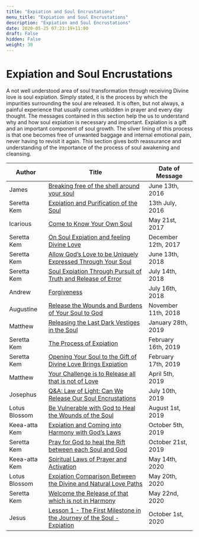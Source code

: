 ```yaml
---
title: "Expiation and Soul Encrustations"
menu_title: "Expiation and Soul Encrustations"
description: "Expiation and Soul Encrustations"
date: 2020-05-25 07:23:19+11:00
draft: False
hidden: False
weight: 30
---
```

# Expiation and Soul Encrustations

A not well understood area of soul transformation  through receiving Divine love is soul expiation. Simply stated, it is the process by which the impurities surrounding the soul are released. It is often, but not always, a painful experience that usually comes unbidden in prayer and every day thought. The messages contained in this section help the us to understand why and how soul expiation is necessary and important. Expiation is a gift and an important component of soul growth. The silver lining of this process is that one becomes free of unwanted baggage and internal emotional pain, never having to revisit it again. This section gives both reassurance and understanding of the importance of the process of soul awakening and cleansing.

**Author** | **Title** | **Date of Message**  
---|---|--- 
James | [Breaking free of the shell around your soul](/contemporary-messages/messages-sorted-year/messages-2016/breaking-free-of-the-shell-around-your-soul-af-13-june-2016/) | June 13th, 2016
Seretta Kem | [Expiation and Purification of the Soul](/contemporary-messages/messages-sorted-year/messages-2016/expiation-and-purification-of-the-soul-af-13-july-2016/) | 13th July, 2016  
Icarious | [Come to Know Your Own Soul](/contemporary-messages/messages-sorted-year/messages-2017/come-to-know-your-own-soul-af-21-may-2017/) | May 21st, 2017
Seretta Kem | [On Soul Expiation and feeling Divine Love](/contemporary-messages/messages-sorted-year/messages-2017/on-soul-expiation-af-12-dec-2017/) | December 12th, 2017 
Seretta Kem | [Allow God’s Love to be Uniquely Expressed Through Your Soul](/contemporary-messages/messages-sorted-year/messages-2018/allow-gods-love-to-be-expressed-mc-13-june-2018/) | June 13th, 2018
Seretta Kem | [Soul Expiation Through Pursuit of Truth and Release of Error](/contemporary-messages/messages-sorted-year/messages-2018/soul-expiation-through-pursuit-of-truth-af-14-jul-2018/) | July 14th, 2018
Andrew | [Forgiveness](/contemporary-messages/messages-sorted-year/messages-2018/forgiveness-af-16-july-2018/) | July 16th, 2018
Augustine | [Release the Wounds and Burdens of Your Soul to God](/contemporary-messages/messages-sorted-year/messages-2018/release-the-wounds-and-burdens-mc-11-nov-2018/) | November 11th, 2018
Matthew | [Releasing the Last Dark Vestiges in the Soul](/contemporary-messages/messages-sorted-year/messages-2019/releasing-the-last-dark-vestiges-in-the-soul-af-28-january-2019) | January 28th, 2019
Seretta Kem | [The Process of Expiation](/contemporary-messages/messages-sorted-year/messages-2019/process-of-expiation-mc-16-feb-2019/) | February 16th, 2019
Seretta Kem | [Opening Your Soul to the Gift of Divine Love Brings Expiation](/contemporary-messages/messages-sorted-year/messages-2019/opening-your-soul-to-the-gift-of-divine-love-brings-expiation-mc-17-feb-2019/) | February 17th, 2019
Matthew | [Your Challenge is to Release all that is not of Love](/contemporary-messages/messages-sorted-year/messages-2019/your-challenge-is-to-release-af-5-apr-2019/) | April 5th, 2019
Josephus | [Q&A: Law of Light: Can We Release Our Soul Encrustations](/contemporary-messages/messages-sorted-year/messages-2019/law-of-light-af-10-jul-2019/) | July 10th, 2019
Lotus Blossom | [Be Vulnerable with God to Heal the Wounds of the Soul](/contemporary-messages/messages-sorted-year/messages-2019/be-vulnerable-with-god-mc-1-aug-2019/) | August 1st, 2019
Keea-atta Kem | [Expiation and Coming into Harmony with God’s Laws](/contemporary-messages/messages-sorted-year/messages-2019/expiation-and-gods-laws-mc-5-oct-2019/) | October 5th, 2019
Seretta Kem | [Pray for God to heal the Rift between each Soul and God](/contemporary-messages/messages-sorted-year/messages-2019/pray-to-heal-the-rift-af-21-oct-2019/) | October 21st, 2019
Keea-atta Kem | [Spiritual Laws of Prayer and Activation](/contemporary-messages/messages-sorted-year/messages-2020/laws-of-prayer-activation-and-desire-mc-14-may-2020) | May 14th, 2020
Lotus Blossom | [Expiation Comparison Between the Divine and Natural Love Paths](/contemporary-messages/messages-sorted-year/messages-2020/expiation-comparison-between-the-divine-and-natural-path-af-20-may-2020/) | May 20th, 2020
Seretta Kem | [Welcome the Release of that which is not in Harmony](/contemporary-messages/messages-sorted-year/messages-2020/welcome-the-release-af-22-may-2020/) | May 22nd, 2020
Jesus | [Lesson 1 - The First Milestone in the Journey of the Soul - Expiation](/contemporary-messages/messages-sorted-year/messages-2020/lesson-1-the-first-milestone-af-1-oct-2020/) | October 1st, 2020